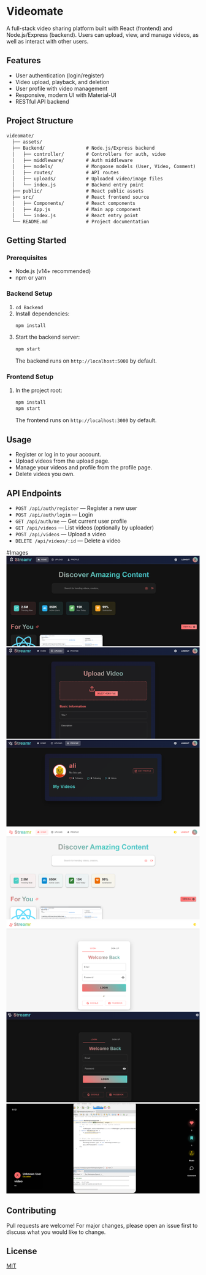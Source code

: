 # Videomate

A full-stack video sharing platform built with React (frontend) and Node.js/Express (backend). Users can upload, view, and manage videos, as well as interact with other users.

## Features
- User authentication (login/register)
- Video upload, playback, and deletion
- User profile with video management
- Responsive, modern UI with Material-UI
- RESTful API backend

## Project Structure

```
videomate/
  ├── assets/
  ├── Backend/               # Node.js/Express backend
  │   ├── controller/        # Controllers for auth, video
  │   ├── middleware/        # Auth middleware
  │   ├── models/            # Mongoose models (User, Video, Comment)
  │   ├── routes/            # API routes
  │   ├── uploads/           # Uploaded video/image files
  │   └── index.js           # Backend entry point
  ├── public/                # React public assets
  ├── src/                   # React frontend source
  │   ├── Components/        # React components
  │   ├── App.js             # Main app component
  │   └── index.js           # React entry point
  └── README.md              # Project documentation
```

## Getting Started

### Prerequisites
- Node.js (v14+ recommended)
- npm or yarn

### Backend Setup
1. `cd Backend`
2. Install dependencies:
   ```bash
   npm install
   ```
3. Start the backend server:
   ```bash
   npm start
   ```
   The backend runs on `http://localhost:5000` by default.

### Frontend Setup
1. In the project root:
   ```bash
   npm install
   npm start
   ```
   The frontend runs on `http://localhost:3000` by default.

## Usage
- Register or log in to your account.
- Upload videos from the upload page.
- Manage your videos and profile from the profile page.
- Delete videos you own.

## API Endpoints
- `POST /api/auth/register` — Register a new user
- `POST /api/auth/login` — Login
- `GET /api/auth/me` — Get current user profile
- `GET /api/videos` — List videos (optionally by uploader)
- `POST /api/videos` — Upload a video
- `DELETE /api/videos/:id` — Delete a video


#Images
![App Screenshot](assets/image1.png)
![App Screenshot](assets/image2.png)
![App Screenshot](assets/image3.png)
![App Screenshot](assets/image4.png)
![App Screenshot](assets/image5.png)
![App Screenshot](assets/image6.png)
![App Screenshot](assets/image7.png)

## Contributing
Pull requests are welcome! For major changes, please open an issue first to discuss what you would like to change.



## License
[MIT](LICENSE)

